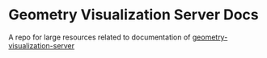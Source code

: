 Geometry Visualization Server Docs
==================================

A repo for large resources related to documentation of 
[geometry-visualization-server](https://github.com/LoganBarnes/geometry-visualization-server)

